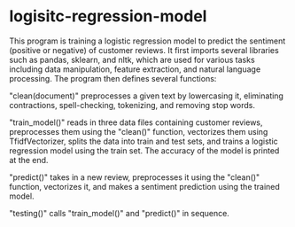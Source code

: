 # logisitc-regression-model

This program is training a logistic regression model to predict the sentiment (positive or negative) of customer reviews. It first imports several libraries such as pandas, sklearn, and nltk, which are used for various tasks including data manipulation, feature extraction, and natural language processing. The program then defines several functions:

"clean(document)" preprocesses a given text by lowercasing it, eliminating contractions, spell-checking, tokenizing, and removing stop words.

"train_model()" reads in three data files containing customer reviews, preprocesses them using the "clean()" function, vectorizes them using TfidfVectorizer, splits the data into train and test sets, and trains a logistic regression model using the train set. The accuracy of the model is printed at the end.

"predict()" takes in a new review, preprocesses it using the "clean()" function, vectorizes it, and makes a sentiment prediction using the trained model.

"testing()" calls "train_model()" and "predict()" in sequence.